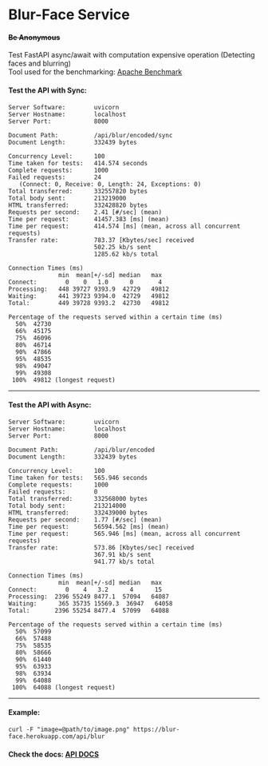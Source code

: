 # Blur-Face Service
#### ~~Be Anonymous~~
Test FastAPI async/await with computation expensive operation (Detecting faces and blurring)  
Tool used for the benchmarking: [Apache Benchmark](https://httpd.apache.org/docs/2.4/programs/ab.html)

#### Test the API with Sync:
```
Server Software:        uvicorn
Server Hostname:        localhost
Server Port:            8000

Document Path:          /api/blur/encoded/sync
Document Length:        332439 bytes

Concurrency Level:      100
Time taken for tests:   414.574 seconds
Complete requests:      1000
Failed requests:        24
   (Connect: 0, Receive: 0, Length: 24, Exceptions: 0)
Total transferred:      332557820 bytes
Total body sent:        213219000
HTML transferred:       332428820 bytes
Requests per second:    2.41 [#/sec] (mean)
Time per request:       41457.383 [ms] (mean)
Time per request:       414.574 [ms] (mean, across all concurrent requests)
Transfer rate:          783.37 [Kbytes/sec] received
                        502.25 kb/s sent
                        1285.62 kb/s total

Connection Times (ms)
              min  mean[+/-sd] median   max
Connect:        0    0   1.0      0       4
Processing:   448 39727 9393.9  42729   49812
Waiting:      441 39723 9394.0  42729   49812
Total:        449 39728 9393.2  42730   49812

Percentage of the requests served within a certain time (ms)
  50%  42730
  66%  45175
  75%  46096
  80%  46714
  90%  47866
  95%  48535
  98%  49047
  99%  49308
 100%  49812 (longest request)
 ```
---
#### Test the API with Async:
```
Server Software:        uvicorn
Server Hostname:        localhost
Server Port:            8000

Document Path:          /api/blur/encoded
Document Length:        332439 bytes

Concurrency Level:      100
Time taken for tests:   565.946 seconds
Complete requests:      1000
Failed requests:        0
Total transferred:      332568000 bytes
Total body sent:        213214000
HTML transferred:       332439000 bytes
Requests per second:    1.77 [#/sec] (mean)
Time per request:       56594.562 [ms] (mean)
Time per request:       565.946 [ms] (mean, across all concurrent requests)
Transfer rate:          573.86 [Kbytes/sec] received
                        367.91 kb/s sent
                        941.77 kb/s total

Connection Times (ms)
              min  mean[+/-sd] median   max
Connect:        0    4   3.2      4      15
Processing:  2396 55249 8477.1  57094   64087
Waiting:      365 35735 15569.3  36947   64058
Total:       2396 55254 8477.4  57099   64088

Percentage of the requests served within a certain time (ms)
  50%  57099
  66%  57488
  75%  58535
  80%  58666
  90%  61440
  95%  63933
  98%  63934
  99%  64088
 100%  64088 (longest request)
```

---
#### Example:
`curl -F "image=@path/to/image.png" https://blur-face.herokuapp.com/api/blur`

#### Check the docs: [API DOCS](https://blur-face.herokuapp.com/docs)
